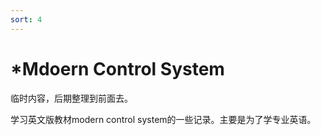 ```yaml
---
sort: 4
---
```

# *Mdoern Control System

临时内容，后期整理到前面去。

学习英文版教材modern control system的一些记录。主要是为了学专业英语。
